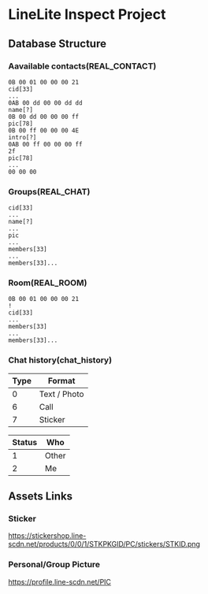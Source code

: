 # LineLite Inspect Project

## Database Structure

### Aavailable contacts(REAL_CONTACT)

```
0B 00 01 00 00 00 21
cid[33]
...
0AB 00 dd 00 00 dd dd
name[?]
0B 00 dd 00 00 00 ff
pic[78]
0B 00 ff 00 00 00 4E
intro[?]
0AB 00 ff 00 00 00 ff
2f
pic[78]
...
00 00 00

```

### Groups(REAL_CHAT)

```
cid[33]
...
name[?]
...
pic
...
members[33]
...
members[33]...
```

### Room(REAL_ROOM)

```
0B 00 01 00 00 00 21
!
cid[33]
...
members[33]
...
members[33]...
```

### Chat history(chat_history)

| Type | Format       |
| ---- | ------------ |
| 0    | Text / Photo |
| 6    | Call         |
| 7    | Sticker      |

| Status | Who   |
| ------ | ----- |
| 1      | Other |
| 2      | Me    |



## Assets Links

### Sticker

https://stickershop.line-scdn.net/products/0/0/1/STKPKGID/PC/stickers/STKID.png

### Personal/Group Picture

https://profile.line-scdn.net/PIC